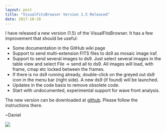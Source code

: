```yaml
---
layout: post
title: "VisualFitsBrowser Version 1.5 Released"
date: 2017-10-28
---
```


I have released a new version (1.5) of the VisualFitsBrowser. It has a few improvement that should be useful:
* Some documentation in the GitHub wiki page
* Support to send multi-extension FITS files to ds9 as mosaic image iraf.
* Support to send several images to ds9. Just select several images in the table view and select File -> send all to ds9. All images will load, with frame, cmap etc locked between the frames. 
* If there is no ds9 running already, double-click on the greyed out ds9 icon in the menu bar (right side). A new ds9 (if found) will be launched. 
* Updates in the code basis to remove obsolete code.
* Start with undocumented, experimental support for wave front analysis. 

The new version can be downloaded at [github](https://github.com/drhaz/VisualFitsBrowser).  Please follow the instructions there. 

~Daniel

![]({{site.baseurl}}/assets/images/VisualFitsBrowser.png)
